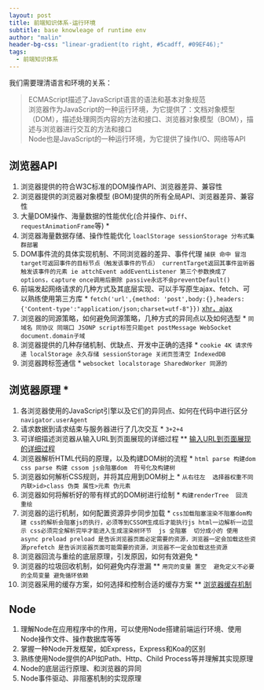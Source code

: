 ```yaml
---
layout: post
title: 前端知识体系-运行环境
subtitle: base knowleage of runtime env
author: "malin"
header-bg-css: "linear-gradient(to right, #5cadff, #09EF46);"
tags:
  - 前端知识体系
---
```


我们需要理清语言和环境的关系：

> ECMAScript描述了JavaScript语言的语法和基本对象规范  
> 浏览器作为JavaScript的一种运行环境，为它提供了：文档对象模型（DOM），描述处理网页内容的方法和接口、浏览器对象模型（BOM），描述与浏览器进行交互的方法和接口  
> Node也是JavaScript的一种运行环境，为它提供了操作I/O、网络等API

## 浏览器API

1. 浏览器提供的符合W3C标准的DOM操作API、浏览器差异、兼容性
2. 浏览器提供的浏览器对象模型 (BOM)提供的所有全局API、浏览器差异、兼容性
3. 大量DOM操作、海量数据的性能优化(合并操作、`Diff`、`requestAnimationFrame`等) *
4. 浏览器海量数据存储、操作性能优化 `loaclStorage sessionStorage 分布式集群部署`
5. DOM事件流的具体实现机制、不同浏览器的差异、事件代理  `捕获 命中 冒泡 target可返回事件的目标节点（触发该事件的节点） currentTarget返回其事件监听器触发该事件的元素 ie attchEvent addEventListener 第三个参数换成了options，capture once调用后删除 passive永远不会preventDefault()`
6. 前端发起网络请求的几种方式及其底层实现、可以手写原生ajax、fetch、可以熟练使用第三方库 * `fetch('url',{method: 'post',body:{},headers:{'Content-type':"application/json;charset=utf-8"}})` [xhr，ajax](https://blog.csdn.net/qq940853667/article/details/71178236)
7. 浏览器的同源策略，如何避免同源策略，几种方式的异同点以及如何选型 * `同域名 同协议 同端口 JSONP script标签只能get postMessage WebSocket document.domain子域`
8. 浏览器提供的几种存储机制、优缺点、开发中正确的选择 *  `cookie 4K 请求传递 localStorage 永久存储 sessionStorage 关闭页签清空 IndexedDB`
9. 浏览器跨标签通信 * `websocket localstorage SharedWorker 同源的`

## 浏览器原理 *

1. 各浏览器使用的JavaScript引擎以及它们的异同点、如何在代码中进行区分 `navigator.userAgent`
2. 请求数据到请求结束与服务器进行了几次交互 *  `3+2+4`
3. 可详细描述浏览器从输入URL到页面展现的详细过程 **  [输入URL到页面展现的详细过程](/2019/08/30/http)
4. 浏览器解析HTML代码的原理，以及构建DOM树的流程 * `html parse 构建dom css parse 构建 cssom js会阻塞dom  符号化及构建树`
5. 浏览器如何解析CSS规则，并将其应用到DOM树上 * `从右往左  选择器权重不同  内联>id>class 伪类 属性>元素 伪元素`
6. 浏览器如何将解析好的带有样式的DOM树进行绘制 * `构建renderTree  回流  重绘`
7. 浏览器的运行机制，如何配置资源异步同步加载 * `css加载阻塞渲染不阻塞dom构建 css的解析会阻塞js的执行，必须等到CSSOM生成后才能执行js html一边解析一边显示 css必须完全解析完毕才能进入生成渲染树环节  js 全阻塞  切分成小的 使用 async preload preload 是告诉浏览器页面必定需要的资源，浏览器一定会加载这些资源prefetch 是告诉浏览器页面可能需要的资源，浏览器不一定会加载这些资源`
8. 浏览器回流与重绘的底层原理，引发原因，如何有效避免 *
9.  浏览器的垃圾回收机制，如何避免内存泄漏 ** `用完的变量 置空  避免定义不必要的全局变量 避免循环依赖`
10. 浏览器采用的缓存方案，如何选择和控制合适的缓存方案 ** [浏览器缓存机制](https://www.jianshu.com/p/54cc04190252)

## Node

1. 理解Node在应用程序中的作用，可以使用Node搭建前端运行环境、使用Node操作文件、操作数据库等等
2. 掌握一种Node开发框架，如Express，Express和Koa的区别
3. 熟练使用Node提供的API如Path、Http、Child Process等并理解其实现原理
4. Node的底层运行原理、和浏览器的异同
5. Node事件驱动、非阻塞机制的实现原理
